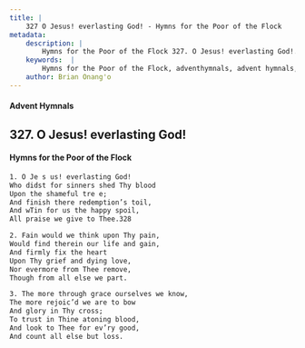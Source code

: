 ```yaml
---
title: |
    327 O Jesus! everlasting God! - Hymns for the Poor of the Flock
metadata:
    description: |
        Hymns for the Poor of the Flock 327. O Jesus! everlasting God!. O Je s us! everlasting God! Who didst for sinners shed Thy blood  Upon the shameful tre e; And finish there redemption’s toil, And wTin for us the happy spoil, All praise we give to Thee.328 
    keywords:  |
        Hymns for the Poor of the Flock, adventhymnals, advent hymnals, O Jesus! everlasting God!, O Je s us! everlasting God!, 
    author: Brian Onang'o
---
```


#### Advent Hymnals
## 327. O Jesus! everlasting God!
####  Hymns for the Poor of the Flock

```txt
1. O Je s us! everlasting God!
Who didst for sinners shed Thy blood 
Upon the shameful tre e;
And finish there redemption’s toil,
And wTin for us the happy spoil,
All praise we give to Thee.328

2. Fain would we think upon Thy pain, 
Would find therein our life and gain,
And firmly fix the heart 
Upon Thy grief and dying love,
Nor evermore from Thee remove,
Though from all else we part.

3. The more through grace ourselves we know, 
The more rejoic’d we are to bow
And glory in Thy cross;
To trust in Thine atoning blood,
And look to Thee for ev’ry good,
And count all else but loss.
```